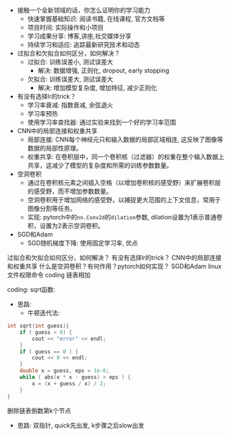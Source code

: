 - 接触一个全新领域的话，你怎么证明你的学习能力
  - 快速掌握基础知识: 阅读书籍, 在线课程, 官方文档等
  - 项目时间: 实际操作和小项目
  - 学习成果分享: 博客,讲座,社交媒体分享
  - 持续学习和适应: 追踪最新研究技术和动态
- 过拟合和欠拟合如何区分，如何解决？
  - 过拟合: 训练误差小, 测试误差大
    - 解决: 数据增强, 正则化, dropout, early stopping
  - 欠拟合: 训练误差大, 测试误差大
    - 解决: 增加模型复杂度, 增加特征, 减少正则化
- 有没有选择lr的trick？
  - 学习率衰减: 指数衰减, 余弦退火
  - 学习率预热
  - 使用学习率查找器: 通过实验来找到一个好的学习率范围
- CNN中的局部连接和权重共享
  - 局部连接: CNN每个神经元只和输入数据的局部区域相连, 这反映了图像等数据的局部性原理。
  - 权重共享: 在卷积层中，同一个卷积核（过滤器）的权重在整个输入数据上共享，这减少了模型的复杂度和所需的训练参数数量。
- 空洞卷积
  - 通过在卷积核元素之间插入空格（以增加卷积核的感受野）来扩展卷积层的感受野，而不增加参数数量。
  - 空洞卷积用于增加网络的感受野，以捕捉更大范围的上下文信息，常用于图像分割等任务。
  - 实现: pytorch中的`nn.Conv2d`的`dilation`参数, dilation设置为1表示普通卷积，设置为2表示空洞卷积。
- SGD和Adam
  - SGD随机梯度下降: 使用固定学习率, 优点

过拟合和欠拟合如何区分，如何解决？
有没有选择lr的trick？
CNN中的局部连接和权重共享
什么是空洞卷积？有何作用？pytorch如何实现？
SGD和Adam
linux 文件权限命令
coding 链表相加

coding:
sqrt函数:
- 思路: 
  - 牛顿迭代法: 
```cpp
int sqrt(int guess){
    if ( guess < 0) {
        cout << "error" << endl;
    } 
    if ( guess == 0 ) {
        cout << 0 << endl;
    }
    double x = guess, eps = 1e-6;
    while ( abs(x * x - guess) > eps ) {
        x = (x + guess / x) / 2;
    }
}
```
删除链表倒数第k个节点
- 思路: 双指针, quick先出发, k步骤之后slow出发


